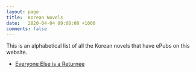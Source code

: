 ```yaml
---
layout: page
title:  Korean Novels
date:   2020-04-04 09:00:00 +1000
comments: false
---
```


This is an alphabetical list of all the Korean novels that have ePubs on this website.

- [Everyone Else is a Returnee](/everyone-else-is-a-returnee)
